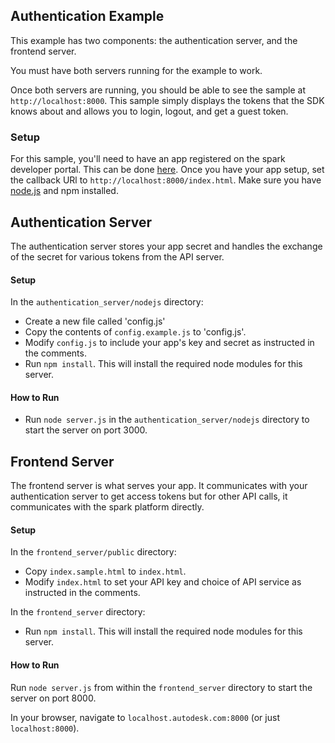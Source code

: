 ## Authentication Example

This example has two components: the authentication server, and the frontend server.

You must have both servers running for the example to work.

Once both servers are running, you should be able to see the sample at `http://localhost:8000`. This sample simply
displays the tokens that the SDK knows about and allows you to login, logout, and get a guest token.

### Setup
For this sample, you'll need to have an app registered on the spark developer portal. This can be done
[here](https://spark.autodesk.com/developers/myApps). Once you have your app setup, set the callback URl to
`http://localhost:8000/index.html`. Make sure you have [node.js](http://nodejs.org) and npm installed.

## Authentication Server
The authentication server stores your app secret and handles the exchange of the secret for various tokens from the
API server.

#### Setup
In the `authentication_server/nodejs` directory:
- Create a new file called 'config.js'
- Copy the contents of `config.example.js` to 'config.js'.
- Modify `config.js` to include your app's key and secret as instructed in the comments.
- Run `npm install`. This will install the required node modules for this server.

#### How to Run
- Run `node server.js` in the `authentication_server/nodejs` directory to start the server on port 3000.

## Frontend Server
The frontend server is what serves your app. It communicates with your authentication server to get access tokens but for
other API calls, it communicates with the spark platform directly.

#### Setup
In the `frontend_server/public` directory:
- Copy `index.sample.html` to `index.html`.
- Modify `index.html` to set your API key and choice of API service as instructed in the comments.

In the `frontend_server` directory:
- Run `npm install`. This will install the required node modules for this server.

#### How to Run
Run `node server.js` from within the `frontend_server` directory to start the server on port 8000.

In your browser, navigate to `localhost.autodesk.com:8000` (or just `localhost:8000`).
